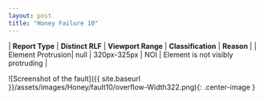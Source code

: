 ```yaml
---
layout: post
title: "Honey Failure 10"
---
```

| **Report Type** | **Distinct RLF** | **Viewport Range** | **Classification** | **Reason** |
| Element Protrusion| null | 320px-325px | NOI | Element is not visibly protruding | 

![Screenshot of the fault]({{ site.baseurl }}/assets/images/Honey/fault10/overflow-Width322.png){: .center-image }